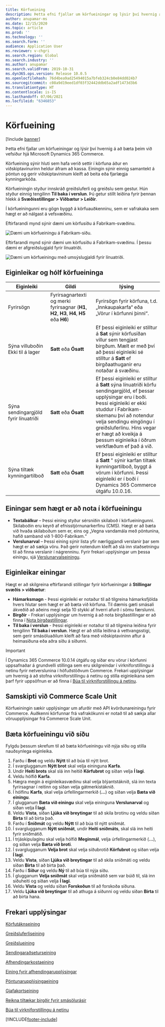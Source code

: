 ```yaml
---
title: Körfueining
description: Þetta efni fjallar um körfueiningar og lýsir því hvernig á að bæta þeim við vefsíður hjá Microsoft Dynamics 365 Commerce.
author: anupamar-ms
ms.date: 12/15/2020
ms.topic: article
ms.prod: ''
ms.technology: ''
ms.search.form: ''
audience: Application User
ms.reviewer: v-chgri
ms.search.region: Global
ms.search.industry: ''
ms.author: anupamar
ms.search.validFrom: 2019-10-31
ms.dyn365.ops.version: Release 10.0.5
ms.openlocfilehash: 76d4bea9ad25494015a7bfeb324cb0e84dd024b7
ms.sourcegitcommit: c08a9d19eed1df03f32442ddb65a2adf1473d3b6
ms.translationtype: HT
ms.contentlocale: is-IS
ms.lasthandoff: 07/06/2021
ms.locfileid: "6346853"
---
```

# <a name="cart-module"></a>Körfueining

[!include [banner](includes/banner.md)]

Þetta efni fjallar um körfueiningar og lýsir því hvernig á að bæta þeim við vefsíður hjá Microsoft Dynamics 365 Commerce.

Körfueining sýnir hluti sem hafa verið settir í körfuna áður en viðskiptavinurinn heldur áfram að kassa. Einingin sýnir einnig samantekt á pöntun og gerir viðskiptavininum kleift að beita eða fjarlægja kynningarkóða.

Körfueiningin styður innskráð greiðsluferli og greiðslu sem gestur. Hún styður einnig tengilinn **Til baka í verslun**. Þú getur stillt leiðina fyrir þennan hlekk á **Svæðisstillingar \> Viðbætur \> Leiðir**.

Í körfueiningunni eru gögn byggð á körfuauðkenninu, sem er vafrakaka sem hægt er að nálgast á vefsvæðinu. 

Eftirfarandi mynd sýnir dæmi um körfusíðu á Fabrikam-svæðinu.

![Dæmi um körfueiningu á Fabrikam-síðu.](./media/cart2.PNG)

Eftirfarandi mynd sýnir dæmi um körfusíðu á Fabrikam-svæðinu. Í þessu dæmi er afgreiðslugjald fyrir línuatriði.

![Dæmi um körfueiningu með umsýslugjaldi fyrir línuatriði.](./media/ecommerce-handling-fee.png)

## <a name="cart-module-properties-and-slots"></a>Eiginleikar og hólf körfueininga

| Eiginleiki | Gildi | lýsing |
|----------------|--------|-------------|
| Fyrirsögn | Fyrirsagnartexti og merki fyrirsagnar (**H1**, **H2**, **H3**, **H4**, **H5** eða **H6**) | Fyrirsögn fyrir körfuna, t.d. „Innkaupakarfa“ eða „Vörur í körfunni þinni“. |
| Sýna villuboðin Ekki til á lager | **Satt** eða **Ósatt** | Ef þessi eiginleiki er stilltur á **Sat** sýnir körfusíðan villur sem tengjast birgðum. Mælt er með því að þessi eiginleiki sé stilltur á **Satt** ef birgðaathuganir eru notaðar á svæðinu. |
| Sýna sendingargjöld fyrir línuatriði | **Satt** eða **Ósatt** | Ef þessi eiginleiki er stilltur á **Satt** sýna línuatriði körfu sendingargjöld, ef þessar upplýsingar eru í boði. Þessi eiginleiki er ekki studdur í Fabrikam-skemanu því að notendur velja sendingu eingöngu í greiðsluferlinu. Hins vegar er hægt að kveikja á þessum eiginleika í öðrum verkflæðum ef það á við. |
| Sýna tiltæk kynningartilboð| **Satt** eða **Ósatt** | Ef þessi eiginleiki er stilltur á **Satt** " sýnir karfan tiltæk kynningartilboð, byggt á vörum í körfunni. Þessi eiginleiki er í boði í Dynamics 365 Commerce útgáfu 10.0.16. |

## <a name="modules-that-can-be-used-in-a-cart-module"></a>Einingar sem hægt er að nota í körfueiningu

- **Textabálkur** – Þessi eining styður sérsniðin skilaboð í körfueiningunni. Skilaboðin eru keyrð af efnisstjórnunarkerfinu (CMS). Hægt er að bæta við hvaða skilaboðum sem er, eins og „Vegna vandamála með pöntunina, hafið samband við 1-800-Fabrikam.“
- **Verslunarval** – Þessi eining sýnir lista yfir nærliggjandi verslanir þar sem hægt er að sækja vöru. Það gerir notendum kleift að slá inn staðsetningu til að finna verslanir í nágrenninu. Fyrir frekari upplýsingar um þessa einingu, sjá [Verslunarvalseiningu](store-selector.md).

## <a name="module-properties"></a>Eiginleikar einingar

Hægt er að skilgreina eftirfarandi stillingar fyrir körfueiningar á **Stillingar svæðis \> viðbætur**:

- **Hámarksmagn** - Þessi eiginleiki er notaður til að tilgreina hámarksfjölda hvers hlutar sem hægt er að bæta við körfuna. Til dæmis gæti smásali ákveðið að aðeins megi selja 10 stykki af hverri afurð í sömu færslunni.
- **Birgðir** - Frekari upplýsingar um hvernig á að nota birgðastillingar er að finna í [Nota birgðastillingar](inventory-settings.md).
- **Til baka í verslun** - Þessi eiginleiki er notaður til að tilgreina leiðina fyrir tengilinn **Til baka í verslun**. Hægt er að stilla leiðina á vettvangsstigi, sem gerir smásöluaðilum kleift að fara með viðskiptavininn aftur á heimasíðuna eða aðra síðu á síðunni.

> [!IMPORTANT]
> Í Dynamics 365 Commerce 10.0.14 útgáfu og síðar eru vörur í körfunni uppsafnaðar á grundvelli stillinga sem eru skilgreindar í virkniforstillingu á netinu fyrir netverslunina í höfuðstöðvum Commerce. Frekari upplýsingar um hvernig á að stofna virkniforstillingu á netinu og stilla eiginleikana sem þarf fyrir uppsöfnun er að finna í [Búa til virkniforstillingu á netinu](online-functionality-profile.md).

## <a name="commerce-scale-unit-interaction"></a>Samskipti við Commerce Scale Unit

Körfueiningin sækir upplýsingar um afurðir með API kvörðunareiningu fyrir Commerce. Auðkenni körfunnar frá vafrakökunni er notað til að sækja allar vöruupplýsingar frá Commerce Scale Unit.

## <a name="add-a-cart-module-to-a-page"></a>Bæta körfueiningu við síðu

Fylgdu þessum skrefum til að bæta körfueiningu við nýja síðu og stilla nauðsynlega eiginleika.

1. Farðu í **Brot** og veldu **Nýtt** til að búa til nýtt brot.
1. Í svarglugganum **Nýtt brot** skal velja eininguna **Karfa**.
1. Undir **Heiti brots** skal slá inn heitið **Körfubrot** og síðan velja **Í lagi**.
1. Veldu hólfið **Karfa**.
1. Hægra megin á eiginleikasvæðinu skal velja blýantstáknið, slá inn texta fyrirsagnar í reitinn og síðan velja gátmerkistáknið.
1. Í hólfinu **Karfa**, skal velja úrfellingarmerkið (**...**) og síðan velja **Bæta við einingu**.
1. Í glugganum **Bæta við einingu** skal velja eininguna **Verslunarval** og síðan velja **Í lagi**.
1. Veldu **Vista**, síðan **Ljúka við breytingar** til að skila brotinu og veldu síðan **Birta** til að birta það.
1. Farðu í **Sniðmát** og veldu **Nýtt** til að búa til nýtt sniðmát.
1. Í svarglugganum **Nýtt sniðmát**, undir **Heiti sniðmáts**, skal slá inn heiti fyrir sniðmátið.
1. Í trjáskipulaginu skal velja hólfið **Meginmál**, velja úrfellingarmerkið (**...**), og síðan velja **Bæta við broti**.
1. Í svarglugganum **Velja brot** skal velja síðubrotið **Körfubrot** og síðan velja **Í lagi**.
1. Veldu **Vista**, síðan **Ljúka við breytingar** til að skila sniðmáti og veldu síðan **Birta** til að birta það.
1. Farðu í **Síður** og veldu **Ný** til að búa til nýja síðu.
1. Í glugganum **Velja sniðmát** skal velja sniðmátið sem var búið til, slá inn síðuheiti og síðan velja **Í lagi**.
1. Veldu **Vista** og veldu síðan **Forskoðun** til að forskoða síðuna.
1. Veldu **Ljúka við breytingar** til að athuga á síðunni og veldu síðan **Birta** til að birta hana.

## <a name="additional-resources"></a>Frekari upplýsingar

[Körfutáknseining](cart-icon-module.md)

[Greiðsluferliseining](add-checkout-module.md)

[Greiðslueining](payment-module.md)

[Sendingaraðseturseining](ship-address-module.md)

[Afhendingarkostaeining](delivery-options-module.md)

[Eining fyrir afhendingarupplýsingar](pickup-info-module.md)

[Pöntunarupplýsingaeining](order-confirmation-module.md)

[Gjafakortseining](add-giftcard.md)

[Reikna tiltækar birgðir fyrir smásölurásir](calculated-inventory-retail-channels.md)

[Búa til virkniforstillingu á netinu](online-functionality-profile.md)


[!INCLUDE[footer-include](../includes/footer-banner.md)]